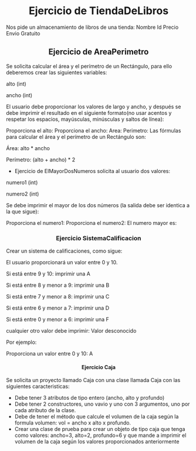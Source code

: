<h1 align="center">Ejercicio de TiendaDeLibros</h1>

Nos pide un almacenamiento de libros de una tienda:
 Nombre
  Id
  Precio
  Envio Gratuito

<h2 align="center">Ejercicio de AreaPerimetro</h2>
 
Se solicita calcular el área y el perímetro de un Rectángulo, para ello deberemos crear las siguientes variables:

alto (int)

ancho (int)

El usuario debe proporcionar los valores de largo y ancho, y después se debe imprimir el resultado en el siguiente formato(no usar acentos y respetar los espacios, mayúsculas, minúsculas y saltos de línea):

Proporciona el alto:
Proporciona el ancho:
Area: <area>
Perimetro: <perimetro>
Las fórmulas para calcular el área y el perímetro de un Rectángulo son:

Área: alto * ancho

Perímetro: (alto + ancho) * 2


- Ejercicio de ElMayorDosNumeros solicita al usuario dos valores:

numero1 (int)

numero2 (int)

Se debe imprimir el mayor de los dos números (la salida debe ser identica a la que sigue):

Proporciona el numero1:
Proporciona el numero2:
El numero mayor es:
<numeroMayor>

<h3 align="center">Ejercicio SistemaCalificacion</h3>

Crear un sistema de calificaciones, como sigue:

El usuario proporcionará un valor entre 0 y 10.

Si está entre 9 y 10: imprimir una A

Si está entre 8 y menor a 9: imprimir una B

Si está entre 7 y menor a 8: imprimir una C

Si está entre 6 y menor a 7: imprimir una D

Si está entre 0 y menor a 6: imprimir una F

cualquier otro valor debe imprimir: Valor desconocido

Por ejemplo:

Proporciona un valor entre 0 y 10:
A

<h4 align="center">Ejercicio Caja</h4>
Se solicita un proyecto llamado Caja con una clase llamada Caja con las siguientes caracteristicas:

- Debe tener 3 atributos de tipo entero (ancho, alto y profundo)
- Debe tener 2 constructores, uno vavio y uno con 3 argumentos, uno por cada atributo de la clase.
- Debe de tener el método que calcule el volumen de la caja según la formula volumen:
vol = ancho x alto x profundo. 
- Crear una clase de prueba para crear un objeto de tipo caja que tenga como valores: ancho=3, alto=2, profundo=6 y que mande a imprimir el volumen de la caja según los valores proporcionados anteriormente


